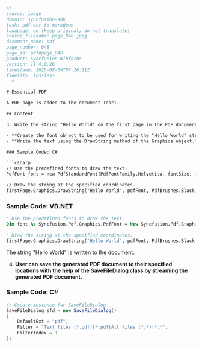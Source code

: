 ```html
<!-- 
source: image
domain: syncfusion-sdk
task: pdf-ocr-to-markdown
language: en (keep original; do not translate)
source_filename: page_048.jpeg
document_name: pdf
page_number: 048
page_id: pdf#page_048
product: Syncfusion Winforms
version: 11.4.0.26
timestamp: 2025-08-09T07:26:11Z
fidelity: lossless
-->

# Essential PDF

A PDF page is added to the document (doc).

## Content

3. Write the string "Hello World" on the first page in the PDF document. This task is further subdivided into the following tasks.

- **Create the font object to be used for writing the "Hello World" string. You can set the font size and style in the same statement.**
- **Write the text using the DrawString method of the Graphics object.**

### Sample Code: C#

```csharp
// Use the predefined fonts to draw the text.
PdfFont font = new PdfStandardFont(PdfFontFamily.Helvetica, fontSize, fontStyle);

// Draw the string at the specified coordinates.
firstPage.Graphics.DrawString("Hello World", pdfFont, PdfBrushes.Black, 0, 0);
```

### Sample Code: VB.NET

```vb
' Use the predefined fonts to draw the text.
Dim font As Syncfusion.Pdf.Graphics.PdfFont = New Syncfusion.Pdf.Graphics.PdfStandardFont(PdfFontFamily.Helvetica, fontSize, FontStyle)

' Draw the string at the specified coordinates.
firstPage.Graphics.DrawString("Hello World", pdfFont, PdfBrushes.Black, 0, 0)
```

The string "Hello World" is written to the document.

4. **User can save the generated PDF document to their specified locations with the help of the SaveFileDialog class by streaming the generated PDF document.**

### Sample Code: C#

```csharp
// Create instance for SaveFileDialog
SaveFileDialog sfd = new SaveFileDialog()
{
    DefaultExt = "pdf",
    Filter = "Text files (*.pdf)|*.pdf|All files (*.*)|*.*",
    FilterIndex = 1
};
```

<!-- tags: [pdf, document, savefiledialog, syncfusion, winforms, 11.4.0.26] keywords: [Hello World, PdfFont, PdfStandardFont, DrawString, SaveFileDialog, pdf, document, font, text] -->
```
